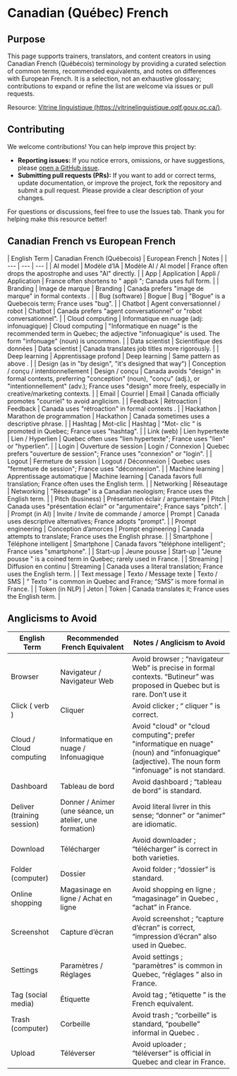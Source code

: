 # Canadian (Québec) French

## Purpose

This page supports trainers, translators, and content creators in using Canadian French (Québécois) terminology by providing a curated selection of common terms, recommended equivalents, and notes on differences with European French. It is a selection, not an exhaustive glossary; contributions to expand or refine the list are welcome via issues or pull requests.

Resource: [Vitrine linguistique (https://vitrinelinguistique.oqlf.gouv.qc.ca/)](https://vitrinelinguistique.oqlf.gouv.qc.ca/).

## Contributing

We welcome contributions! You can help improve this project by:

- **Reporting issues:** If you notice errors, omissions, or have suggestions, please [open a GitHub issue](https://github.com/jfbilodeau/CanadianFrench/issues).
- **Submitting pull requests (PRs):** If you want to add or correct terms, update documentation, or improve the project, fork the repository and submit a pull request. Please provide a clear description of your changes.

For questions or discussions, feel free to use the Issues tab. Thank you for helping make this resource better!

## Canadian French vs European French
| English  Term | Canadian French (Québecois) | European  French | Notes |
| --- | --- | --- |
| AI model | Modèle d’IA | Modèle AI / AI model | France often drops the apostrophe and uses "AI" directly. |
| App | Application | Appli / Application | France often shortens to " appli "; Canada uses full form. |
| Branding | Image de marque | Branding | Canada  prefers  "image de marque" in  formal   contexts . |
| Bug (software) | Bogue | Bug | "Bogue" is a Quebecois term; France uses "bug". |
| Chatbot | Agent conversationnel / robot | Chatbot | Canada  prefers  "agent conversationnel" or "robot conversationnel". |
| Cloud computing | Informatique en nuage (adj: infonuagique) | Cloud computing | "Informatique en nuage" is the recommended term in Quebec; the adjective "infonuagique" is used. The form "infonuage" (noun) is uncommon. |
| Data  scientist | Scientifique des données | Data  scientist | Canada translates job titles more rigorously. |
| Deep  learning | Apprentissage profond | Deep  learning | Same  pattern as  above . |
| Design (as in "by design", "it's designed that way") | Conception / conçu / intentionnellement | Design / conçu | Canada avoids "design" in formal contexts, preferring "conception" (noun), "conçu" (adj.), or "intentionnellement" (adv.); France uses "design" more freely, especially in creative/marketing contexts. |
| Email | Courriel | Email | Canada officially promotes "courriel" to avoid anglicism. |
| Feedback | Rétroaction | Feedback | Canada  uses  "rétroaction" in  formal   contexts . |
| Hackathon | Marathon de programmation | Hackathon | Canada  sometimes  uses  a  descriptive phrase. |
| Hashtag | Mot-clic | Hashtag | "Mot- clic " is promoted in Quebec; France uses "hashtag". |
| Link (web) | Lien hypertexte | Lien / Hyperlien | Quebec   often  uses "lien hypertexte"; France  uses  "lien" or "hyperlien". |
| Login | Ouverture de session | Login / Connexion | Quebec   prefers  "ouverture de session"; France  uses  "connexion" or "login". |
| Logout | Fermeture de session | Logout  / Déconnexion | Quebec  uses "fermeture de session"; France  uses  "déconnexion". |
| Machine  learning | Apprentissage automatique | Machine  learning | Canada favors full translation; France often uses the English term. |
| Networking | Réseautage | Networking | "Réseautage" is a Canadian neologism; France uses the English term. |
| Pitch (business) | Présentation éclair / argumentaire | Pitch | Canada  uses  "présentation éclair" or "argumentaire"; France  says  "pitch". |
| Prompt (in AI) | Invite /  Invite de commande / amorce | Prompt | Canada  uses  descriptive alternatives; France  adopts  "prompt". |
| Prompt engineering | Conception d’amorces | Prompt engineering | Canada attempts to translate; France uses the English phrase. |
| Smartphone | Téléphone intelligent | Smartphone | Canada  favors  "téléphone intelligent"; France  uses  "smartphone". |
| Start-up | Jeune pousse | Start-up | "Jeune  pousse " is a coined term in Quebec; rarely used in France. |
| Streaming | Diffusion en continu | Streaming | Canada uses a literal translation; France uses the English term. |
| Text  message | Texto / Message texte | Texto / SMS | “ Texto ” is common in Quebec and France; “SMS” is more formal in France. |
| Token  (in NLP) | Jeton | Token | Canada translates it; France uses the English term. |


## Anglicisms to Avoid

| English  Term | Recommended  French  Equivalent | Notes /  Anglicism  to  Avoid |
| --- | --- | --- |
| Browser | Navigateur / Navigateur Web | Avoid  browser ; “navigateur  Web” is precise in formal contexts. “Butineur” was proposed in Quebec but is rare.  Don’t use it |
| Click ( verb ) | Cliquer | Avoid  clicker ; “ cliquer ” is correct. |
| Cloud / Cloud computing | Informatique en nuage / Infonuagique | Avoid "cloud" or "cloud computing"; prefer "informatique en nuage" (noun) and "infonuagique" (adjective). The noun form "infonuage" is not standard. |
| Dashboard | Tableau de bord | Avoid   dashboard ; “tableau de bord”  is  standard. |
| Deliver  (training session) | Donner / Animer (une séance, un atelier, une formation) | Avoid literal  livrer  in this sense; “donner” or “animer” are idiomatic. |
| Download | Télécharger | Avoid  downloader ; “télécharger” is correct in both varieties. |
| Folder (computer) | Dossier | Avoid  folder ; “dossier” is standard. |
| Online shopping | Magasinage en ligne / Achat en ligne | Avoid   shopping en ligne ; “magasinage” in  Quebec , “achat” in France. |
| Screenshot | Capture d’écran | Avoid  screenshot ; “capture  d’écran” is correct, “impression  d’écran” also used in Quebec. |
| Settings | Paramètres / Réglages | Avoid  settings ; “paramètres” is common in Quebec, “réglages ” also in France. |
| Tag (social media) | Étiquette | Avoid  tag ; “étiquette ” is the French equivalent. |
| Trash (computer) | Corbeille | Avoid   trash ; “corbeille”  is  standard, “poubelle”  informal  in  Quebec . |
| Upload | Téléverser | Avoid  uploader ; “téléverser” is official in Quebec and clear in France. |

